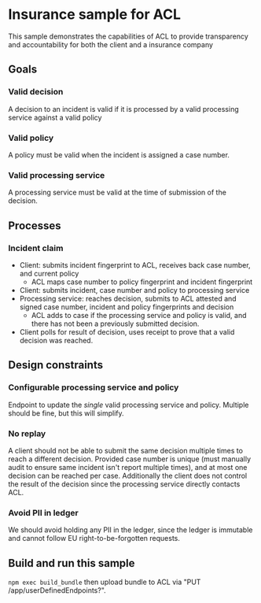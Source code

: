 # Insurance sample for ACL

This sample demonstrates the capabilities of ACL to provide transparency and accountability for both the client and a insurance company

## Goals

### Valid decision

A decision to an incident is valid if it is processed by a valid processing service against a valid policy

### Valid policy

A policy must be valid when the incident is assigned a case number.

### Valid processing service

A processing service must be valid at the time of submission of the decision.

## Processes

### Incident claim

- Client: submits incident fingerprint to ACL, receives back case number, and current policy
  - ACL maps case number to policy fingerprint and incident fingerprint
- Client: submits incident, case number and policy to processing service
- Processing service: reaches decision, submits to ACL attested and signed case number, incident and policy fingerprints and decision
  - ACL adds to case if the processing service and policy is valid, and there has not been a previously submitted decision.
- Client polls for result of decision, uses receipt to prove that a valid decision was reached.

## Design constraints

### Configurable processing service and policy

Endpoint to update the _single_ valid processing service and policy.
Multiple should be fine, but this will simplify.

### No replay

A client should not be able to submit the same decision multiple times to reach a different decision.
Provided case number is unique (must manually audit to ensure same incident isn't report multiple times), and at most one decision can be reached per case.
Additionally the client does not control the result of the decision since the processing service directly contacts ACL.

### Avoid PII in ledger

We should avoid holding any PII in the ledger, since the ledger is immutable and cannot follow EU right-to-be-forgotten requests.

## Build and run this sample

`npm exec build_bundle` then upload bundle to ACL via "PUT <url>/app/userDefinedEndpoints?<api-version>".
